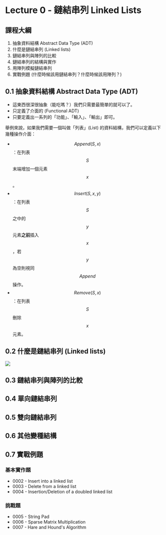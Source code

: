 # Lecture 0 - 鏈結串列 Linked Lists

## 課程大綱

1. 抽象資料結構 Abstract Data Type (ADT)
2. 什麼是鏈結串列 (Linked lists)
3. 鏈結串列與陣列的比較
4. 鏈結串列的結構與實作
5. 用陣列模擬鏈結串列
6. 實戰例題 (什麼時候該用鏈結串列？什麼時候該用陣列？)

## 0.1 抽象資料結構 Abstract Data Type (ADT)

* 這東西很深很抽象（能吃嗎？）我們只需要最簡單的就可以了。
* 只定義了介面的 (Functional ADT)
* 只要定義出一系列的「功能」、「輸入」、「輸出」即可。

舉例來說，如果我們需要一個叫做「列表」(List) 的資料結構，我們可以定義以下幾種操作介面：

* $$Append(S, x)$$：在列表 $$S$$ 末端增加一個元素 $$x$$。
* $$Insert(S, x, y)$$：在列表 $$S$$ 之中的 $$y$$ 元素**之前**插入 $$x$$，若 $$y$$ 為空則視同 $$Append$$ 操作。
* $$Remove(S, x)$$：在列表 $$S$$ 刪除 $$x$$ 元素。

## 0.2 什麼是鏈結串列 (Linked lists)

![](https://upload.wikimedia.org/wikipedia/commons/thumb/6/6d/Singly-linked-list.svg/816px-Singly-linked-list.svg.png)

## 0.3 鏈結串列與陣列的比較

## 0.4 單向鏈結串列

## 0.5 雙向鏈結串列

## 0.6 其他變種結構

## 0.7 實戰例題

### 基本實作題

* 0002 - Insert into a linked list
* 0003 - Delete from a linked list
* 0004 - Insertion/Deletion of a doubled linked list

### 挑戰題

* 0005 - String Pad
* 0006 - Sparse Matrix Multiplication
* 0007 - Hare and Hound's Algorithm